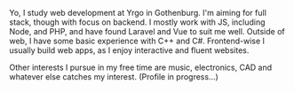 Yo, I study web development at Yrgo in Gothenburg. I'm aiming for full stack, though with focus on backend. I mostly work with JS, including Node, and PHP, and have found Laravel and Vue to suit me well. Outside of web, I have some basic experience with C++ and C#. Frontend-wise I usually build web apps, as I enjoy interactive and fluent websites.

Other interests I pursue in my free time are music, electronics, CAD and whatever else catches my interest. (Profile in progress...)

<!--
- 🔭 I’m currently working on ...
- 🌱 I’m currently learning ...
- 👯 I’m looking to collaborate on ...
- 🤔 I’m looking for help with ...
- 💬 Ask me about ...
- 📫 How to reach me: ...
- 😄 Pronouns: ...
- ⚡ Fun fact: ...
-->
